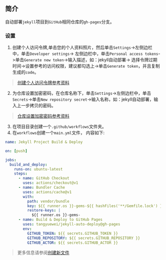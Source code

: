 ## 简介
自动部署`jekyll`项目到`GitHub`相同仓库的`gh-pages`分支。

### 设置
1. 创建个人访问令牌,单击您的个人资料照片，然后单击`Settings`->左侧边栏中，单击`Developer settings`->
左侧边栏中，单击`Personal access tokens`->单击`Generate new token`->输入描述，如：jekyll自动部署->
选择令牌过期时间->设置参考的访问权限，建议都勾选上->单击`Generate token`，并且复制生成的`code`。
>[创建个人访问令牌参考资料](https://docs.github.com/cn/authentication/keeping-your-account-and-data-secure/creating-a-personal-access-token)
2. 为仓库设置加密密码，在仓库名称下，单击`Settings`->左侧边栏中，单击 `Secrets`->单击`New repository secret`->输入名称，如：jekyll自动部署，输入上一步拷贝的密码。
>[仓库设置加密密码参考资料](https://docs.github.com/cn/actions/security-guides/encrypted-secrets#creating-encrypted-secrets-for-a-repository)
3. 在项目目录创建一个`.github/workflows`文件夹。
4. 在`workflows`创建一个`main.yml`文件，
内容如下:

```yaml
name: Jekyll Project Build & Deploy

on: [push]

jobs:
  build_and_deploy:
    runs-on: ubuntu-latest
    steps:
      - name: GitHub Checkout
        uses: actions/checkout@v1
      - name: Bundler Cache
        uses: actions/cache@v1
        with:
          path: vendor/bundle
          key: ${{ runner.os }}-gems-${{ hashFiles('**/Gemfile.lock') }}
          restore-keys: |
            ${{ runner.os }}-gems-
      - name: Build & Deploy to GitHub Pages
        uses: tangyuewei/jekyll-auto-deploy@gh-pages
        env:
          GITHUB_TOKEN: ${{ secrets.GITHUB_TOKEN }}
          GITHUB_REPOSITORY: ${{ secrets.GITHUB_REPOSITORY }}
          GITHUB_ACTOR: ${{ secrets.GITHUB_ACTOR }}
```
>更多信息请参阅[创建新文件](https://docs.github.com/cn/repositories/working-with-files/managing-files/creating-new-files)

